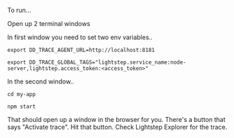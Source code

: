To run...

Open up 2 terminal windows

In first window you need to set two env variables..

`export DD_TRACE_AGENT_URL=http://localhost:8181`

`export DD_TRACE_GLOBAL_TAGS="lightstep.service_name:node-server,lightstep.access_token:<access_token>"`

In the second window..

`cd my-app`

`npm start`

That should open up a window in the browser for you. There's a button that says "Activate trace". Hit that button. Check Lightstep Explorer for the trace. 

